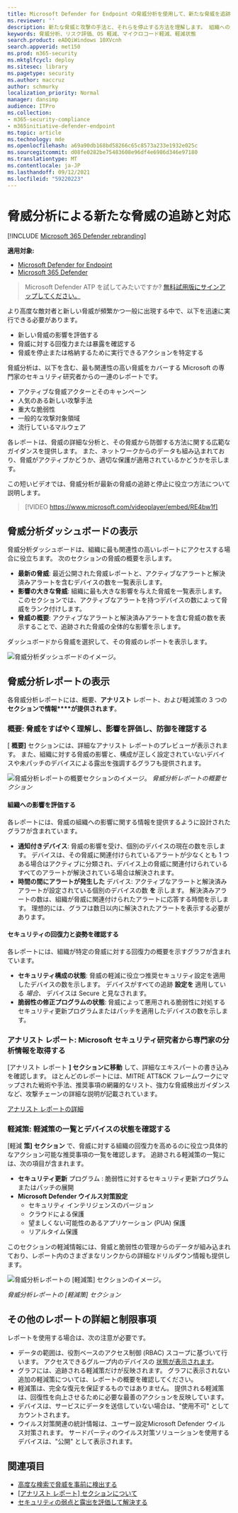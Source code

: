 ```yaml
---
title: Microsoft Defender for Endpoint の脅威分析を使用して、新たな脅威を追跡して対応する
ms.reviewer: ''
description: 新たな脅威と攻撃の手法と、それらを停止する方法を理解します。 組織への影響を評価し、組織の回復力を評価します。
keywords: 脅威分析、リスク評価、OS 軽減、マイクロコード軽減、軽減状態
search.product: eADQiWindows 10XVcnh
search.appverid: met150
ms.prod: m365-security
ms.mktglfcycl: deploy
ms.sitesec: library
ms.pagetype: security
ms.author: maccruz
author: schmurky
localization_priority: Normal
manager: dansimp
audience: ITPro
ms.collection:
- m365-security-compliance
- m365initiative-defender-endpoint
ms.topic: article
ms.technology: mde
ms.openlocfilehash: a69a90db168bd58266c65c8573a233e1932e025c
ms.sourcegitcommit: d08fe0282be75483608e96df4e6986d346e97180
ms.translationtype: MT
ms.contentlocale: ja-JP
ms.lasthandoff: 09/12/2021
ms.locfileid: "59220223"
---
```

# <a name="track-and-respond-to-emerging-threats-through-threat-analytics"></a>脅威分析による新たな脅威の追跡と対応

[!INCLUDE [Microsoft 365 Defender rebranding](../../includes/microsoft-defender.md)]

**適用対象:**
- [Microsoft Defender for Endpoint](https://go.microsoft.com/fwlink/?linkid=2154037)
- [Microsoft 365 Defender](https://go.microsoft.com/fwlink/?linkid=2118804)

> Microsoft Defender ATP を試してみたいですか? [無料試用版にサインアップしてください。](https://signup.microsoft.com/create-account/signup?products=7f379fee-c4f9-4278-b0a1-e4c8c2fcdf7e&ru=https://aka.ms/MDEp2OpenTrial?ocid=docs-wdatp-exposedapis-abovefoldlink)

より高度な敵対者と新しい脅威が頻繁かつ一般に出現する中で、以下を迅速に実行できる必要があります。

- 新しい脅威の影響を評価する
- 脅威に対する回復力または暴露を確認する
- 脅威を停止または格納するために実行できるアクションを特定する

脅威分析は、以下を含む、最も関連性の高い脅威をカバーする Microsoft の専門家のセキュリティ研究者からの一連のレポートです。

- アクティブな脅威アクターとそのキャンペーン
- 人気のある新しい攻撃手法
- 重大な脆弱性
- 一般的な攻撃対象領域
- 流行しているマルウェア

各レポートは、脅威の詳細な分析と、その脅威から防御する方法に関する広範なガイダンスを提供します。 また、ネットワークからのデータも組み込まれており、脅威がアクティブかどうか、適切な保護が適用されているかどうかを示します。

この短いビデオでは、脅威分析が最新の脅威の追跡と停止に役立つ方法について説明します。

> [!VIDEO https://www.microsoft.com/videoplayer/embed/RE4bw1f]

## <a name="view-the-threat-analytics-dashboard"></a>脅威分析ダッシュボードの表示

脅威分析ダッシュボードは、組織に最も関連性の高いレポートにアクセスする場合に役立ちます。 次のセクションの脅威の概要を示します。

- **最新の脅威**: 最近公開された脅威レポートと、アクティブなアラートと解決済みアラートを含むデバイスの数を一覧表示します。
- **影響の大きな脅威**: 組織に最も大きな影響を与えた脅威を一覧表示します。 このセクションでは、アクティブなアラートを持つデバイスの数によって脅威をランク付けします。
- **脅威の概要**: アクティブなアラートと解決済みアラートを含む脅威の数を表示することで、追跡された脅威の全体的な影響を示します。

ダッシュボードから脅威を選択して、その脅威のレポートを表示します。

![脅威分析ダッシュボードのイメージ。](images/ta_dashboard.png)

## <a name="view-a-threat-analytics-report"></a>脅威分析レポートの表示

各脅威分析レポートには、概要、**アナリスト** レポート、および軽減策の 3 つの **セクションで情報****が提供されます**。

### <a name="overview-quickly-understand-the-threat-assess-its-impact-and-review-defenses"></a>概要: 脅威をすばやく理解し、影響を評価し、防御を確認する

[ **概要]** セクションには、詳細なアナリスト レポートのプレビューが表示されます。 また、組織に対する脅威の影響と、構成が正しく設定されていないデバイスや未パッチのデバイスによる露出を強調するグラフも提供されます。

![脅威分析レポートの概要セクションのイメージ。 ](images/ta-overview.png)
_脅威分析レポートの概要セクション_

#### <a name="assess-the-impact-to-your-organization"></a>組織への影響を評価する

各レポートには、脅威の組織への影響に関する情報を提供するように設計されたグラフが含まれています。

- **通知付きデバイス**: 脅威の影響を受け、個別のデバイスの現在の数を示します。 デバイスは、その脅威に関連付けられているアラートが少なくとも 1 つある場合はアクティブに分類され、デバイス上の脅威に関連付けられているすべてのアラートが解決されている場合は解決されます。 
- **時間の間にアラートが発生した** デバイス: アクティブなアラートと解決済みアラートが設定されている個別のデバイスの数 **を** 示します。 解決済みアラートの数は、組織が脅威に関連付けられたアラートに応答する時間を示します。 理想的には、グラフは数日以内に解決されたアラートを表示する必要があります。

#### <a name="review-security-resilience-and-posture"></a>セキュリティの回復力と姿勢を確認する

各レポートには、組織が特定の脅威に対する回復力の概要を示すグラフが含まれています。

- **セキュリティ構成の状態**: 脅威の軽減に役立つ推奨セキュリティ設定を適用したデバイスの数を示します。 デバイスがすべての追跡 **設定を** 適用している _場合、_ デバイスは Secure と見なされます。
- **脆弱性の修正プログラムの状態**: 脅威によって悪用される脆弱性に対処するセキュリティ更新プログラムまたはパッチを適用したデバイスの数を示します。

### <a name="analyst-report-get-expert-insight-from-microsoft-security-researchers"></a>アナリスト レポート: Microsoft セキュリティ研究者から専門家の分析情報を取得する

[アナリスト レポート **] セクションに移動** して、詳細なエキスパートの書き込みを確認します。 ほとんどのレポートには、MITRE ATT&CK フレームワークにマップされた戦術や手法、推奨事項の網羅的なリスト、強力な脅威検出ガイダンスなど、攻撃チェーンの詳細[](advanced-hunting-overview.md)な説明が記載されています。

[アナリスト レポートの詳細](threat-analytics-analyst-reports.md)

### <a name="mitigations-review-list-of-mitigations-and-the-status-of-your-devices"></a>軽減策: 軽減策の一覧とデバイスの状態を確認する

[軽減 **策] セクション** で、脅威に対する組織の回復力を高めるのに役立つ具体的なアクション可能な推奨事項の一覧を確認します。 追跡される軽減策の一覧には、次の項目が含まれます。

- **セキュリティ更新** プログラム : 脆弱性に対するセキュリティ更新プログラムまたはパッチの展開
- **Microsoft Defender ウイルス対策設定**
  - セキュリティ インテリジェンスのバージョン
  - クラウドによる保護
  - 望ましくない可能性のあるアプリケーション (PUA) 保護
  - リアルタイム保護

このセクションの軽減情報には、脅威と脆弱性の管理からの[](next-gen-threat-and-vuln-mgt.md)データが組み込まれており、レポート内のさまざまなリンクからの詳細なドリルダウン情報も提供します。

![脅威分析レポートの [軽減策] セクションのイメージ。](images/ta-mitigations.png)

_脅威分析レポートの [軽減策] セクション_

## <a name="additional-report-details-and-limitations"></a>その他のレポートの詳細と制限事項

レポートを使用する場合は、次の注意が必要です。

- データの範囲は、役割ベースのアクセス制御 (RBAC) スコープに基づいて行います。 アクセスできるグループ内のデバイスの [状態が表示されます](machine-groups.md)。
- グラフには、追跡される軽減策だけが反映されます。 グラフに表示されない追加の軽減策については、レポートの概要を確認してください。
- 軽減策は、完全な復元を保証するものではありません。 提供される軽減策は、回復性を向上させるために必要な最善のアクションを反映しています。
- デバイスは、サービスにデータを送信していない場合は、"使用不可" としてカウントされます。
- ウイルス対策関連の統計情報は、ユーザー設定Microsoft Defender ウイルス対策されます。 サードパーティのウイルス対策ソリューションを使用するデバイスは、"公開" として表示されます。

## <a name="related-topics"></a>関連項目

- [高度な検索で脅威を事前に検出する](advanced-hunting-overview.md)
- [[アナリスト レポート] セクションについて](threat-analytics-analyst-reports.md)
- [セキュリティの弱点と露出を評価して解決する](next-gen-threat-and-vuln-mgt.md)
